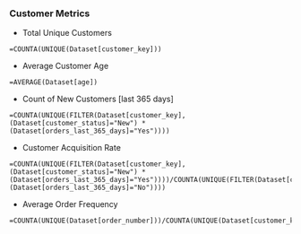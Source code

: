### Customer Metrics

- Total Unique Customers
```
=COUNTA(UNIQUE(Dataset[customer_key]))
```

- Average Customer Age
```
=AVERAGE(Dataset[age])
```

- Count of New Customers [last 365 days]
```
=COUNTA(UNIQUE(FILTER(Dataset[customer_key], (Dataset[customer_status]="New") * (Dataset[orders_last_365_days]="Yes"))))
```

- Customer Acquisition Rate
```
=COUNTA(UNIQUE(FILTER(Dataset[customer_key], (Dataset[customer_status]="New") * (Dataset[orders_last_365_days]="Yes"))))/COUNTA(UNIQUE(FILTER(Dataset[customer_key],(Dataset[orders_last_365_days]="No"))))
```

- Average Order Frequency
```
=COUNTA(UNIQUE(Dataset[order_number]))/COUNTA(UNIQUE(Dataset[customer_key]))
```
